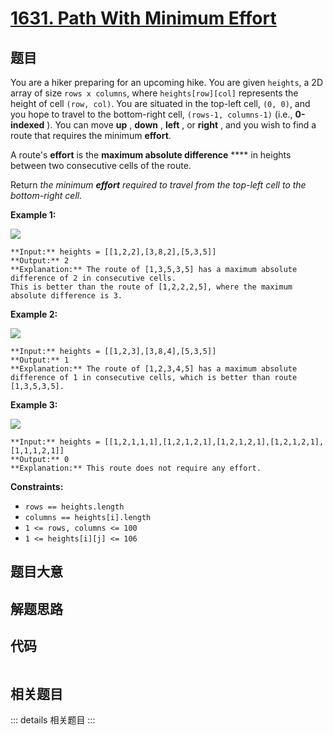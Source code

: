 # [1631. Path With Minimum Effort](https://leetcode.com/problems/path-with-minimum-effort)

## 题目

You are a hiker preparing for an upcoming hike. You are given `heights`, a 2D
array of size `rows x columns`, where `heights[row][col]` represents the
height of cell `(row, col)`. You are situated in the top-left cell, `(0, 0)`,
and you hope to travel to the bottom-right cell, `(rows-1, columns-1)` (i.e.,
**0-indexed** ). You can move **up** , **down** , **left** , or **right** ,
and you wish to find a route that requires the minimum **effort**.

A route's **effort** is the **maximum absolute difference** **** in heights
between two consecutive cells of the route.

Return _the minimum **effort** required to travel from the top-left cell to
the bottom-right cell._



**Example 1:**

![](https://assets.leetcode.com/uploads/2020/10/04/ex1.png)

    
    
    **Input:** heights = [[1,2,2],[3,8,2],[5,3,5]]
    **Output:** 2
    **Explanation:** The route of [1,3,5,3,5] has a maximum absolute difference of 2 in consecutive cells.
    This is better than the route of [1,2,2,2,5], where the maximum absolute difference is 3.
    

**Example 2:**

![](https://assets.leetcode.com/uploads/2020/10/04/ex2.png)

    
    
    **Input:** heights = [[1,2,3],[3,8,4],[5,3,5]]
    **Output:** 1
    **Explanation:** The route of [1,2,3,4,5] has a maximum absolute difference of 1 in consecutive cells, which is better than route [1,3,5,3,5].
    

**Example 3:**

![](https://assets.leetcode.com/uploads/2020/10/04/ex3.png)

    
    
    **Input:** heights = [[1,2,1,1,1],[1,2,1,2,1],[1,2,1,2,1],[1,2,1,2,1],[1,1,1,2,1]]
    **Output:** 0
    **Explanation:** This route does not require any effort.
    



**Constraints:**

  * `rows == heights.length`
  * `columns == heights[i].length`
  * `1 <= rows, columns <= 100`
  * `1 <= heights[i][j] <= 106`


## 题目大意

## 解题思路

## 代码

```javascript

```

## 相关题目

::: details 相关题目
:::
